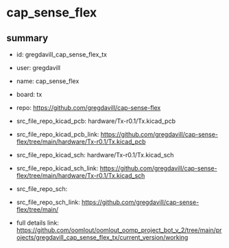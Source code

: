 # cap_sense_flex
 
## summary 
* id: gregdavill_cap_sense_flex_tx
* user: gregdavill
* name: cap_sense_flex
* board: tx
* repo: https://github.com/gregdavill/cap-sense-flex
* src_file_repo_kicad_pcb: hardware/Tx-r0.1/Tx.kicad_pcb
* src_file_repo_kicad_pcb_link: https://github.com/gregdavill/cap-sense-flex/tree/main/hardware/Tx-r0.1/Tx.kicad_pcb
* src_file_repo_kicad_sch: hardware/Tx-r0.1/Tx.kicad_sch
* src_file_repo_kicad_sch_link: https://github.com/gregdavill/cap-sense-flex/tree/main/hardware/Tx-r0.1/Tx.kicad_sch

* src_file_repo_sch: 
* src_file_repo_sch_link: https://github.com/gregdavill/cap-sense-flex/tree/main/
* full details link: https://github.com/oomlout/oomlout_oomp_project_bot_v_2/tree/main/projects/gregdavill_cap_sense_flex_tx/current_version/working  






